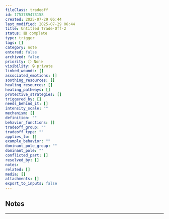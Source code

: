 ```yaml
---
fileClass: tradeoff
id: 1753789473158
created: 2025-07-29 06:44
last_modified: 2025-07-29 06:44
title: Untitled Trade-Off-2
status: 🟩 complete
type: trigger
tags: []
category: note
entered: false
archived: false
priority: ⚪ None
visibility: 🔒 private
linked_wounds: []
associated_emotions: []
soothing_resources: []
healing_resources: []
healing_pathways: []
protective_strategies: []
triggered_by: []
needs_behind_it: []
intensity_scale: ""
mechanism: []
definition: ""
behavior_functions: []
tradeoff_group: ""
tradeoff_type: ""
applies_to: []
example_behavior: ""
dominant_pole_group: ""
dominant_pole: ""
conflicted_part: []
resolved_by: []
notes: 
related: []
media: []
attachments: []
export_to_inputs: false
---
```


## Notes
---


